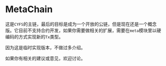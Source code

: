 # MetaChain

这是`CYFS`的主链，最后的目标是成为一个开放的公链，但是现在还是一个概念版。它目前不支持合约开发，如果你需要做相关的扩展，需要在`meta`模块里以硬编码的方式实现新的`Tx`类型。

因为这是临时实现版本，不做过多介绍。

如果你有相关的建议或意见，欢迎讨论。
